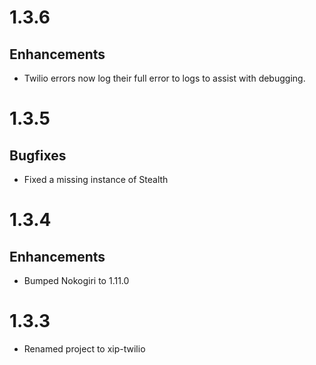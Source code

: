 # 1.3.6

## Enhancements

* Twilio errors now log their full error to logs to assist with debugging.

# 1.3.5

## Bugfixes

* Fixed a missing instance of Stealth

# 1.3.4

## Enhancements

* Bumped Nokogiri to 1.11.0

# 1.3.3

* Renamed project to xip-twilio
